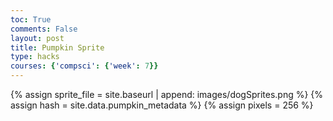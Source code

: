 ```yaml
---
toc: True
comments: False
layout: post
title: Pumpkin Sprite
type: hacks
courses: {'compsci': {'week': 7}}
---
```



{% assign sprite_file = site.baseurl | append: images/dogSprites.png %}  <!--- Liquid concatentation --->
{% assign hash = site.data.pumpkin_metadata %}  <!--- Liquid list variable created from file containing pumpkin metatdata for sprite --->
{% assign pixels = 256 %} <!--- Liquid integer assignment --->

<!--- HTML for page contains <p> tag named "pumpkin" and class properties for a "sprite"  -->
<p id="pumpkin" class="sprite"></p>
  

<!--- Embedded Cascading Style Sheet (CSS) rules, defines how HTML elements look --->
<style>
  /* CSS style rules for the elements id and class above...
  */
  .sprite {
    height: {{pixels}}px;
    width: {{pixels}}px;
    background-image: url('{{sprite_file}}');
    background-repeat: no-repeat;
  }

  /* background position of sprite element */
  #punmpkin {
    background-position: calc({{animations[0].col}} * {{pixels}} * -1px) calc({{animations[0].row}} * {{pixels}} * -1px);
  }
</style>

<!--- Embedded executable code--->
<script>
  ////////// convert yml hash to javascript key value objects /////////

  var pumpkin_metadata = {}; //key, value object
  {% for key in hash %}  
  
  var key = "{{key | first}}"  //key
  var values = {} //values object
  values["row"] = {{key.row}}
  values["col"] = {{key.col}}
  values["frames"] = {{key.frames}}
  pumpkin_metadata[key] = values; //key with values added

  {% endfor %}

  ////////// animation control object /////////

  class Pumpkin {
    constructor(meta_data) {
      this.tID = null;  //capture setInterval() task ID
      this.positionX = 0;  // current position of sprite in X direction
      this.currentSpeed = 0;
      this.pumpkinElement = document.getElementById("pumpkin"); //HTML element of sprite
      this.pixels = {{pixels}}; //pixel offset of images in the sprite, set by liquid constant
      this.interval = 100; //animation time interval
      this.obj = meta_data;
      this.pumpkinElement.style.position = "absolute";
    }

    animate(obj, speed) {
      let frame = 0;
      const row = obj.row * this.pixels;
      this.currentSpeed = speed;

      this.tID = setInterval(() => {
        const col = (frame + obj.col) * this.pixels;
        this.pumpkinElement.style.backgroundPosition = `-${col}px -${row}px`;
        this.pumpkinElement.style.left = `${this.positionX}px`;

        this.positionX += speed;
        frame = (frame + 1) % obj.frames;

        const viewportWidth = window.innerWidth;
        if (this.positionX > viewportWidth - this.pixels) {
          document.documentElement.scrollLeft = this.positionX - viewportWidth + this.pixels;
        }
      }, this.interval);
    }

    startWalking() {
      this.stopAnimate();
      this.animate(this.obj["Walk"], 3);
    }

    startRunning() {
      this.stopAnimate();
      this.animate(this.obj["Run1"], 6);
    }

    startPuffing() {
      this.stopAnimate();
      this.animate(this.obj["Puff"], 0);
    }

    startCheering() {
      this.stopAnimate();
      this.animate(this.obj["Cheer"], 0);
    }

    startFlipping() {
      this.stopAnimate();
      this.animate(this.obj["Flip"], 0);
    }

    startResting() {
      this.stopAnimate();
      this.animate(this.obj["Rest"], 0);
    }

    stopAnimate() {
      clearInterval(this.tID);
    }
  }

  const pumpkin = new Pumkin (pumpkin_metadata);

  ////////// event control /////////

  window.addEventListener("keydown", (event) => {
    if (event.key === "ArrowRight") {
      event.preventDefault();
      if (event.repeat) {
        pumpkin.startCheering();
      } else {
        if (pumpkin.currentSpeed === 0) {
          pumpkin.startWalking();
        } else if (pumpkin.currentSpeed === 3) {
          pumpkin.startRunning();
        }
      }
    } else if (event.key === "ArrowLeft") {
      event.preventDefault();
      if (event.repeat) {
        pumpkin.stopAnimate();
      } else {
        pumpkin.startPuffing();
      }
    }
  });

  //touch events that enable animations
  window.addEventListener("touchstart", (event) => {
    event.preventDefault(); // prevent default browser action
    if (event.touches[0].clientX > window.innerWidth / 2) {
      // move right
      if (currentSpeed === 0) { // if at rest, go to walking
        pumpkin.startWalking();
      } else if (currentSpeed === 3) { // if walking, go to running
        pumpkin.startRunning();
      }
    } else {
      // move left
      pumpkin.startPuffing();
    }
  });

  //stop animation on window blur
  window.addEventListener("blur", () => {
    pumpkin.stopAnimate();
  });

  //start animation on window focus
  window.addEventListener("focus", () => {
     pumpkin.startFlipping();
  });

  //start animation on page load or page refresh
  document.addEventListener("DOMContentLoaded", () => {
    // adjust sprite size for high pixel density devices
    const scale = window.devicePixelRatio;
    const sprite = document.querySelector(".sprite");
    sprite.style.transform = `scale(${0.2 * scale})`;
    pumpkin.startResting();
  });

</script>